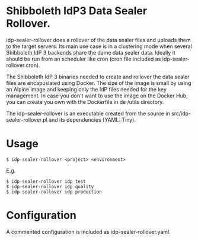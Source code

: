 # Shibboleth IdP3 Data Sealer Rollover.

idp-sealer-rollover does a rollover of the data sealer files and uploads them
to the target servers. Its main use case is in a clustering mode when several
Shibboleth IdP 3 backends share the dame data sealer data. Ideally it should
be run from an scheduler like cron (cron file included as
idp-sealer-rollover.cron).

The Shibboleth IdP 3 binaries needed to create and rollover the data sealer
files are encapuslated using Docker. The size of the image is small by using
an Alpine image and keeping only the IdP files needed for the key management.
In case you don't want to use the image on the Docker Hub, you can create
you own with the Dockerfile in de /utils directory.

The idp-sealer-rollover is an executable created from the source in
src/idp-sealer-rollover.pl and its dependencies (YAML::Tiny).

# Usage

```
$ idp-sealer-rollover <project> <environment>
```
E.g.
```
$ idp-sealer-rollover idp test
$ idp-sealer-rollover idp quality
$ idp-sealer-rollover idp production
```

# Configuration

A commented configuration is included as idp-sealer-rollover.yaml.


